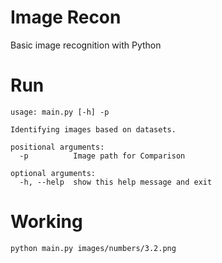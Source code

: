 # Image Recon

Basic image recognition with Python

# Run
```
usage: main.py [-h] -p

Identifying images based on datasets.

positional arguments:
  -p          Image path for Comparison

optional arguments:
  -h, --help  show this help message and exit
  ```

# Working

`python main.py images/numbers/3.2.png`

